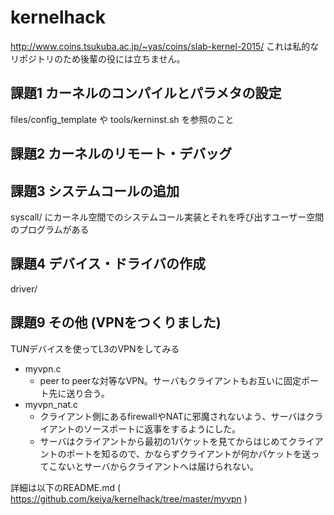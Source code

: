 # kernelhack
http://www.coins.tsukuba.ac.jp/~yas/coins/slab-kernel-2015/
これは私的なリポジトリのため後輩の役には立ちません。

## 課題1 カーネルのコンパイルとパラメタの設定
files/config\_template や tools/kerninst.sh を参照のこと
## 課題2 カーネルのリモート・デバッグ
## 課題3 システムコールの追加
syscall/ にカーネル空間でのシステムコール実装とそれを呼び出すユーザー空間のプログラムがある
## 課題4 デバイス・ドライバの作成
driver/
## 課題9 その他 (VPNをつくりました)
TUNデバイスを使ってL3のVPNをしてみる

* myvpn.c
  * peer to peerな対等なVPN。サーバもクライアントもお互いに固定ポート先に送り合う。
* myvpn\_nat.c
  * クライアント側にあるfirewallやNATに邪魔されないよう、サーバはクライアントのソースポートに返事をするようにした。
  * サーバはクライアントから最初の1パケットを見てからはじめてクライアントのポートを知るので、かならずクライアントが何かパケットを送ってこないとサーバからクライアントへは届けられない。

詳細は以下のREADME.md
( https://github.com/keiya/kernelhack/tree/master/myvpn )

